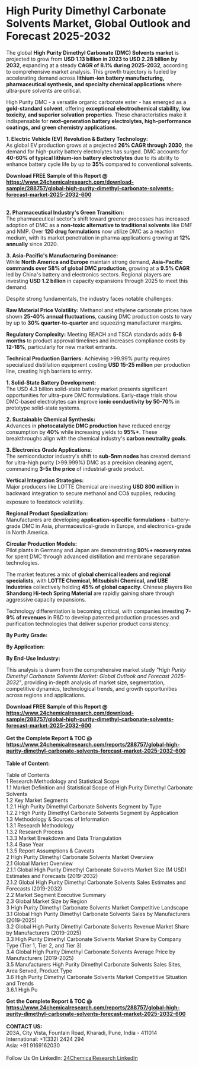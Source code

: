 <h1>High Purity Dimethyl Carbonate Solvents Market, Global Outlook and Forecast 2025-2032</h1><p>The global <strong>High Purity Dimethyl Carbonate (DMC) Solvents market</strong> is projected to grow from <strong>USD 1.13 billion in 2023 to USD 2.28 billion by 2032</strong>, expanding at a steady <strong>CAGR of 8.1% during 2025-2032</strong>, according to comprehensive market analysis. This growth trajectory is fueled by accelerating demand across <strong>lithium-ion battery manufacturing, pharmaceutical synthesis, and specialty chemical applications</strong> where ultra-pure solvents are critical.</p><p>High Purity DMC - a versatile organic carbonate ester - has emerged as a <strong>gold-standard solvent</strong>, offering <strong>exceptional electrochemical stability, low toxicity, and superior solvation properties</strong>. These characteristics make it indispensable for <strong>next-generation battery electrolytes, high-performance coatings, and green chemistry applications</strong>.</p><p><strong>1. Electric Vehicle (EV) Revolution &amp; Battery Technology:</strong><br>
As global EV production grows at a projected <strong>26% CAGR through 2030</strong>, the demand for high-purity battery electrolytes has surged. DMC accounts for <strong>40-60% of typical lithium-ion battery electrolytes</strong> due to its ability to enhance battery cycle life by up to <strong>35%</strong> compared to conventional solvents.</p><div><b>Download FREE Sample of this Report @ 
            <a href="https://www.24chemicalresearch.com/download-sample/288757/global-high-purity-dimethyl-carbonate-solvents-forecast-market-2025-2032-600">
            https://www.24chemicalresearch.com/download-sample/288757/global-high-purity-dimethyl-carbonate-solvents-forecast-market-2025-2032-600</a></b></div><br><p><strong>2. Pharmaceutical Industry's Green Transition:</strong><br>
The pharmaceutical sector's shift toward greener processes has increased adoption of DMC as a <strong>non-toxic alternative to traditional solvents</strong> like DMF and NMP. Over <strong>120 drug formulations</strong> now utilize DMC as a reaction medium, with its market penetration in pharma applications growing at <strong>12% annually</strong> since 2020.</p><p><strong>3. Asia-Pacific's Manufacturing Dominance:</strong><br>
While <strong>North America and Europe</strong> maintain strong demand, <strong>Asia-Pacific commands over 58% of global DMC production</strong>, growing at a <strong>9.5% CAGR</strong> led by China's battery and electronics sectors. Regional players are investing <strong>USD 1.2 billion</strong> in capacity expansions through 2025 to meet this demand.</p><p>Despite strong fundamentals, the industry faces notable challenges:</p><p><strong>Raw Material Price Volatility:</strong> Methanol and ethylene carbonate prices have shown <strong>25-40% annual fluctuations</strong>, causing DMC production costs to vary by up to <strong>30% quarter-to-quarter</strong> and squeezing manufacturer margins.</p><p><strong>Regulatory Complexity:</strong> Meeting REACH and TSCA standards adds <strong>6-8 months</strong> to product approval timelines and increases compliance costs by <strong>12-18%</strong>, particularly for new market entrants.</p><p><strong>Technical Production Barriers:</strong> Achieving &gt;99.99% purity requires specialized distillation equipment costing <strong>USD 15-25 million</strong> per production line, creating high barriers to entry.</p><p><strong>1. Solid-State Battery Development:</strong><br>
The USD 4.3 billion solid-state battery market presents significant opportunities for ultra-pure DMC formulations. Early-stage trials show DMC-based electrolytes can improve <strong>ionic conductivity by 50-70%</strong> in prototype solid-state systems.</p><p><strong>2. Sustainable Chemical Synthesis:</strong><br>
Advances in <strong>photocatalytic DMC production</strong> have reduced energy consumption by <strong>40%</strong> while increasing yields to <strong>95%+</strong>. These breakthroughs align with the chemical industry's <strong>carbon neutrality goals</strong>.</p><p><strong>3. Electronics Grade Applications:</strong><br>
The semiconductor industry's shift to <strong>sub-5nm nodes</strong> has created demand for ultra-high purity (&gt;99.999%) DMC as a precision cleaning agent, commanding <strong>3-5x the price</strong> of industrial-grade product.</p><p><strong>Vertical Integration Strategies:</strong><br>
	Major producers like LOTTE Chemical are investing <strong>USD 800 million</strong> in backward integration to secure methanol and COâ supplies, reducing exposure to feedstock volatility.</p><p><strong>Regional Product Specialization:</strong><br>
	Manufacturers are developing <strong>application-specific formulations</strong> - battery-grade DMC in Asia, pharmaceutical-grade in Europe, and electronics-grade in North America.</p><p><strong>Circular Production Models:</strong><br>
	Pilot plants in Germany and Japan are demonstrating <strong>90%+ recovery rates</strong> for spent DMC through advanced distillation and membrane separation technologies.</p><p>The market features a mix of <strong>global chemical leaders and regional specialists</strong>, with <strong>LOTTE Chemical, Mitsubishi Chemical, and UBE Industries</strong> collectively holding <strong>45% of global capacity</strong>. Chinese players like <strong>Shandong Hi-tech Spring Material</strong> are rapidly gaining share through aggressive capacity expansions.</p><p>Technology differentiation is becoming critical, with companies investing <strong>7-9% of revenues</strong> in R&amp;D to develop patented production processes and purification technologies that deliver superior product consistency.</p><p><strong>By Purity Grade:</strong></p><p><strong>By Application:</strong></p><p><strong>By End-Use Industry:</strong></p><p>This analysis is drawn from the comprehensive market study <em>"High Purity Dimethyl Carbonate Solvents Market: Global Outlook and Forecast 2025-2032"</em>, providing in-depth analysis of market size, segmentation, competitive dynamics, technological trends, and growth opportunities across regions and applications.</p><div><b>Download FREE Sample of this Report @ 
            <a href="https://www.24chemicalresearch.com/download-sample/288757/global-high-purity-dimethyl-carbonate-solvents-forecast-market-2025-2032-600">
            https://www.24chemicalresearch.com/download-sample/288757/global-high-purity-dimethyl-carbonate-solvents-forecast-market-2025-2032-600</a></b></div><br><div><b>Get the Complete Report & TOC @ 
            <a href="https://www.24chemicalresearch.com/reports/288757/global-high-purity-dimethyl-carbonate-solvents-forecast-market-2025-2032-600">
            https://www.24chemicalresearch.com/reports/288757/global-high-purity-dimethyl-carbonate-solvents-forecast-market-2025-2032-600</a></b></div><br>
            <b>Table of Content:</b><p>Table of Contents<br />
1 Research Methodology and Statistical Scope<br />
1.1 Market Definition and Statistical Scope of High Purity Dimethyl Carbonate Solvents<br />
1.2 Key Market Segments<br />
1.2.1 High Purity Dimethyl Carbonate Solvents Segment by Type<br />
1.2.2 High Purity Dimethyl Carbonate Solvents Segment by Application<br />
1.3 Methodology & Sources of Information<br />
1.3.1 Research Methodology<br />
1.3.2 Research Process<br />
1.3.3 Market Breakdown and Data Triangulation<br />
1.3.4 Base Year<br />
1.3.5 Report Assumptions & Caveats<br />
2 High Purity Dimethyl Carbonate Solvents Market Overview<br />
2.1 Global Market Overview<br />
2.1.1 Global High Purity Dimethyl Carbonate Solvents Market Size (M USD) Estimates and Forecasts (2019-2032)<br />
2.1.2 Global High Purity Dimethyl Carbonate Solvents Sales Estimates and Forecasts (2019-2032)<br />
2.2 Market Segment Executive Summary<br />
2.3 Global Market Size by Region<br />
3 High Purity Dimethyl Carbonate Solvents Market Competitive Landscape<br />
3.1 Global High Purity Dimethyl Carbonate Solvents Sales by Manufacturers (2019-2025)<br />
3.2 Global High Purity Dimethyl Carbonate Solvents Revenue Market Share by Manufacturers (2019-2025)<br />
3.3 High Purity Dimethyl Carbonate Solvents Market Share by Company Type (Tier 1, Tier 2, and Tier 3)<br />
3.4 Global High Purity Dimethyl Carbonate Solvents Average Price by Manufacturers (2019-2025)<br />
3.5 Manufacturers High Purity Dimethyl Carbonate Solvents Sales Sites, Area Served, Product Type<br />
3.6 High Purity Dimethyl Carbonate Solvents Market Competitive Situation and Trends<br />
3.6.1 High Pu</p><div><b>Get the Complete Report & TOC @ 
            <a href="https://www.24chemicalresearch.com/reports/288757/global-high-purity-dimethyl-carbonate-solvents-forecast-market-2025-2032-600">
            https://www.24chemicalresearch.com/reports/288757/global-high-purity-dimethyl-carbonate-solvents-forecast-market-2025-2032-600</a></b></div><br><b>CONTACT US:</b><br>
            203A, City Vista, Fountain Road, Kharadi, Pune, India - 411014<br>
            International: +1(332) 2424 294<br>
            Asia: +91 9169162030 <br><br>
            Follow Us On LinkedIn: <a href="https://www.linkedin.com/company/24chemicalresearch/">24ChemicalResearch LinkedIn</a>